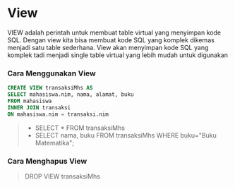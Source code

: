 # View
VIEW adalah perintah untuk membuat table virtual yang menyimpan kode SQL. Dengan view kita bisa membuat kode SQL yang komplek dikemas menjadi satu table sederhana. View akan menyimpan kode SQL yang komplek tadi menjadi single table virtual yang lebih mudah untuk digunakan

### Cara Menggunakan View
```sql
CREATE VIEW transaksiMhs AS 
SELECT mahasiswa.nim, nama, alamat, buku
FROM mahasiswa
INNER JOIN transaksi
ON mahasiswa.nim = transaksi.nim
```
> - SELECT * FROM transaksiMhs
> - SELECT nama, buku FROM transaksiMhs WHERE buku="Buku Matematika";

### Cara Menghapus View
> DROP VIEW transaksiMhs